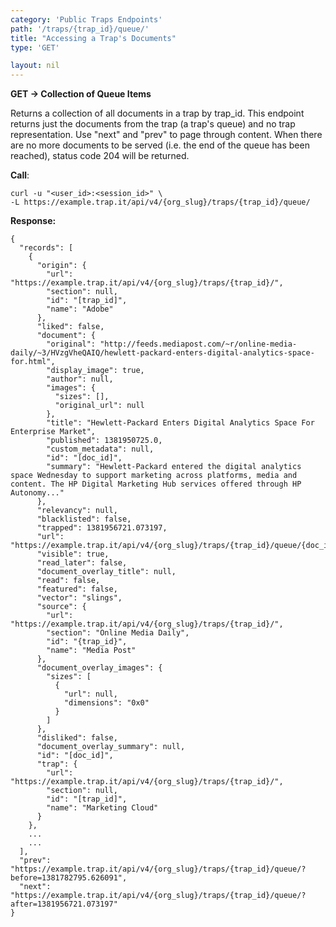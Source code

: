 ```yaml
---
category: 'Public Traps Endpoints'
path: '/traps/{trap_id}/queue/'
title: "Accessing a Trap's Documents"
type: 'GET'

layout: nil
---
```


**GET -> Collection of Queue Items**

Returns a collection of all documents in a trap by trap_id. This endpoint returns just the documents from the trap (a trap's queue) and no trap representation. Use "next" and "prev" to page through content. When there are no more documents to be served (i.e. the end of the queue has been reached), status code 204 will be returned. 

**Call**:

    curl -u "<user_id>:<session_id>" \
    -L https://example.trap.it/api/v4/{org_slug}/traps/{trap_id}/queue/
  
**Response:**
  
    {
      "records": [
        {
          "origin": {
            "url": "https://example.trap.it/api/v4/{org_slug}/traps/{trap_id}/", 
            "section": null, 
            "id": "[trap_id]", 
            "name": "Adobe"
          }, 
          "liked": false, 
          "document": {
            "original": "http://feeds.mediapost.com/~r/online-media-daily/~3/HVzgVheQAIQ/hewlett-packard-enters-digital-analytics-space-for.html", 
            "display_image": true, 
            "author": null, 
            "images": {
              "sizes": [], 
              "original_url": null
            }, 
            "title": "Hewlett-Packard Enters Digital Analytics Space For Enterprise Market", 
            "published": 1381950725.0, 
            "custom_metadata": null, 
            "id": "[doc_id]", 
            "summary": "Hewlett-Packard entered the digital analytics space Wednesday to support marketing across platforms, media and content. The HP Digital Marketing Hub services offered through HP Autonomy..."
          }, 
          "relevancy": null, 
          "blacklisted": false, 
          "trapped": 1381956721.073197, 
          "url": "https://example.trap.it/api/v4/{org_slug}/traps/{trap_id}/queue/{doc_id}/", 
          "visible": true, 
          "read_later": false, 
          "document_overlay_title": null, 
          "read": false, 
          "featured": false, 
          "vector": "slings", 
          "source": {
            "url": "https://example.trap.it/api/v4/{org_slug}/traps/{trap_id}/", 
            "section": "Online Media Daily", 
            "id": "{trap_id}", 
            "name": "Media Post"
          }, 
          "document_overlay_images": {
            "sizes": [
              {
                "url": null, 
                "dimensions": "0x0"
              }
            ]
          }, 
          "disliked": false, 
          "document_overlay_summary": null, 
          "id": "[doc_id]", 
          "trap": {
            "url": "https://example.trap.it/api/v4/{org_slug}/traps/{trap_id}/", 
            "section": null, 
            "id": "[trap_id]", 
            "name": "Marketing Cloud"
          }
        },
	    ...
	    ...
      ], 
      "prev": "https://example.trap.it/api/v4/{org_slug}/traps/{trap_id}/queue/?before=1381782795.626091", 
      "next": "https://example.trap.it/api/v4/{org_slug}/traps/{trap_id}/queue/?after=1381956721.073197"
    }